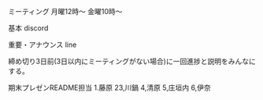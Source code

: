 
ミーティング
月曜12時～
金曜10時～

基本
discord

重要・アナウンス
line

締め切り3日前(3日以内にミーティングがない場合)に一回進捗と説明をみんなにする。

期末プレゼンREADME担当
1.藤原
23,川鍋
4,清原
5,庄垣内
6,伊奈

